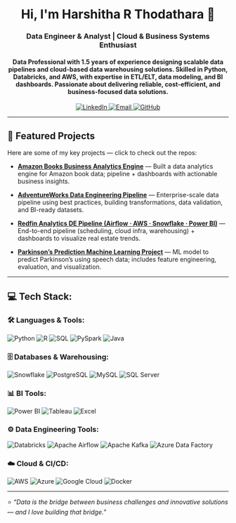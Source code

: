 <h1 align="center">Hi, I'm Harshitha R Thodathara 👋</h1>
<h3 align="center"> Data Engineer & Analyst | Cloud & Business Systems Enthusiast </h3>
<h4 align="center">Data Professional with 1.5 years of experience designing scalable data pipelines and cloud-based data warehousing solutions. Skilled in Python, Databricks, and AWS, with expertise in ETL/ELT, data modeling, and BI dashboards. Passionate about delivering reliable, cost-efficient, and business-focused data solutions.</h4>

<p align="center"> 
  <a href="https://linkedin.com/in/harshitha0912ml" target="_blank">
    <img src="https://img.shields.io/badge/-Harshitha%20R%20Thodathara-blue?style=for-the-badge&logo=Linkedin&logoColor=white" alt="LinkedIn"/>
  </a> 
  <a href="mailto:harshitha0912ml@gmail.com" target="_blank">
    <img src="https://img.shields.io/badge/-Email%20Me-red?style=for-the-badge&logo=Gmail&logoColor=white" alt="Email" />
  </a>
  <a href="https://github.com/harshitha0912ml" target="_blank">
    <img src="https://img.shields.io/badge/-GitHub-black?style=for-the-badge&logo=github&logoColor=white" alt="GitHub"/>
  </a>
</p>

---

## 🔭 Featured Projects

Here are some of my key projects — click to check out the repos:

- [**Amazon Books Business Analytics Engine**](https://github.com/harshitha0912ml/AmazonBookAnalyticsEngine) — Built a data analytics engine for Amazon book data; pipeline + dashboards with actionable business insights.

- [**AdventureWorks Data Engineering Pipeline**](https://github.com/harshitha0912ml/AdventureWorks_DE_Pipeline) — Enterprise-scale data pipeline using best practices, building transformations, data validation, and BI-ready datasets.

- [**Redfin Analytics DE Pipeline (Airflow · AWS · Snowflake · Power BI)**](https://github.com/harshitha0912ml/Redfin-Analytics-DE-Pipeline-Airflow-AWS-Snowflake-PowerBI) — End-to-end pipeline (scheduling, cloud infra, warehousing) + dashboards to visualize real estate trends.

- [**Parkinson’s Prediction Machine Learning Project**](https://github.com/harshitha0912ml/Parkinsons_Prediction_Machine_Learning_Project) — ML model to predict Parkinson’s using speech data; includes feature engineering, evaluation, and visualization.

---

## 💻 Tech Stack:

### 🛠️ Languages & Tools:
![Python](https://img.shields.io/badge/Python-3670A0?style=for-the-badge&logo=python&logoColor=ffdd54)
![R](https://img.shields.io/badge/R-276DC3?style=for-the-badge&logo=r&logoColor=white)
![SQL](https://img.shields.io/badge/SQL-336791?style=for-the-badge&logo=postgresql&logoColor=white)
![PySpark](https://img.shields.io/badge/PySpark-E25A1C?style=for-the-badge&logo=apachespark&logoColor=white)
![Java](https://img.shields.io/badge/Java-b07219?style=for-the-badge&logo=java&logoColor=white)

### 🗄️ Databases & Warehousing:
![Snowflake](https://img.shields.io/badge/Snowflake-29B5E8?style=for-the-badge&logo=snowflake&logoColor=white)
![PostgreSQL](https://img.shields.io/badge/PostgreSQL-336791?style=for-the-badge&logo=postgresql&logoColor=white)
![MySQL](https://img.shields.io/badge/MySQL-4479A1?style=for-the-badge&logo=mysql&logoColor=white)
![SQL Server](https://img.shields.io/badge/SQL%20Server-CC2927?style=for-the-badge&logo=microsoftsqlserver&logoColor=white)

### 📊 BI Tools:
![Power BI](https://img.shields.io/badge/Power_BI-F2C811?style=for-the-badge&logo=power-bi&logoColor=black)
![Tableau](https://img.shields.io/badge/Tableau-E97627?style=for-the-badge&logo=tableau&logoColor=white)
![Excel](https://img.shields.io/badge/Excel-217346?style=for-the-badge&logo=microsoft-excel&logoColor=white)

### ⚙️ Data Engineering Tools:
![Databricks](https://img.shields.io/badge/Databricks-EF3E42?style=for-the-badge&logo=databricks&logoColor=white)
![Apache Airflow](https://img.shields.io/badge/Airflow-017CEE?style=for-the-badge&logo=apache-airflow&logoColor=white)
![Apache Kafka](https://img.shields.io/badge/Kafka-231F20?style=for-the-badge&logo=apachekafka&logoColor=white)
![Azure Data Factory](https://img.shields.io/badge/Azure_Data_Factory-0078D4?style=for-the-badge&logo=microsoftazure&logoColor=white)

### ☁️ Cloud & CI/CD:
![AWS](https://img.shields.io/badge/AWS-232F3E?style=for-the-badge&logo=amazonaws&logoColor=white)
![Azure](https://img.shields.io/badge/Azure-0078D4?style=for-the-badge&logo=microsoftazure&logoColor=white)
![Google Cloud](https://img.shields.io/badge/GCP-4285F4?style=for-the-badge&logo=googlecloud&logoColor=white)
![Docker](https://img.shields.io/badge/Docker-2496ED?style=for-the-badge&logo=docker&logoColor=white)

---

⭐️ *“Data is the bridge between business challenges and innovative solutions — and I love building that bridge.”*
 
